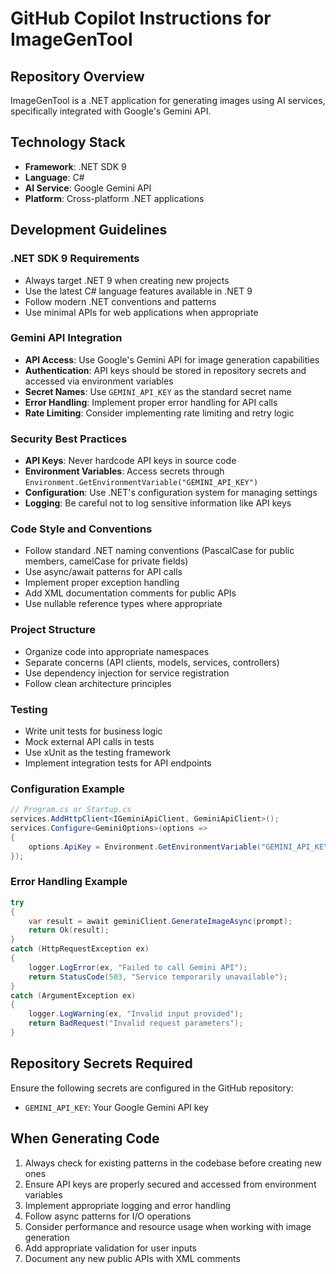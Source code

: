 # GitHub Copilot Instructions for ImageGenTool

## Repository Overview

ImageGenTool is a .NET application for generating images using AI services, specifically integrated with Google's Gemini API.

## Technology Stack

- **Framework**: .NET SDK 9
- **Language**: C#
- **AI Service**: Google Gemini API
- **Platform**: Cross-platform .NET applications

## Development Guidelines

### .NET SDK 9 Requirements

- Always target .NET 9 when creating new projects
- Use the latest C# language features available in .NET 9
- Follow modern .NET conventions and patterns
- Use minimal APIs for web applications when appropriate

### Gemini API Integration

- **API Access**: Use Google's Gemini API for image generation capabilities
- **Authentication**: API keys should be stored in repository secrets and accessed via environment variables
- **Secret Names**: Use `GEMINI_API_KEY` as the standard secret name
- **Error Handling**: Implement proper error handling for API calls
- **Rate Limiting**: Consider implementing rate limiting and retry logic

### Security Best Practices

- **API Keys**: Never hardcode API keys in source code
- **Environment Variables**: Access secrets through `Environment.GetEnvironmentVariable("GEMINI_API_KEY")`
- **Configuration**: Use .NET's configuration system for managing settings
- **Logging**: Be careful not to log sensitive information like API keys

### Code Style and Conventions

- Follow standard .NET naming conventions (PascalCase for public members, camelCase for private fields)
- Use async/await patterns for API calls
- Implement proper exception handling
- Add XML documentation comments for public APIs
- Use nullable reference types where appropriate

### Project Structure

- Organize code into appropriate namespaces
- Separate concerns (API clients, models, services, controllers)
- Use dependency injection for service registration
- Follow clean architecture principles

### Testing

- Write unit tests for business logic
- Mock external API calls in tests
- Use xUnit as the testing framework
- Implement integration tests for API endpoints

### Configuration Example

```csharp
// Program.cs or Startup.cs
services.AddHttpClient<IGeminiApiClient, GeminiApiClient>();
services.Configure<GeminiOptions>(options =>
{
    options.ApiKey = Environment.GetEnvironmentVariable("GEMINI_API_KEY");
});
```

### Error Handling Example

```csharp
try
{
    var result = await geminiClient.GenerateImageAsync(prompt);
    return Ok(result);
}
catch (HttpRequestException ex)
{
    logger.LogError(ex, "Failed to call Gemini API");
    return StatusCode(503, "Service temporarily unavailable");
}
catch (ArgumentException ex)
{
    logger.LogWarning(ex, "Invalid input provided");
    return BadRequest("Invalid request parameters");
}
```

## Repository Secrets Required

Ensure the following secrets are configured in the GitHub repository:
- `GEMINI_API_KEY`: Your Google Gemini API key

## When Generating Code

1. Always check for existing patterns in the codebase before creating new ones
2. Ensure API keys are properly secured and accessed from environment variables
3. Implement appropriate logging and error handling
4. Follow async patterns for I/O operations
5. Consider performance and resource usage when working with image generation
6. Add appropriate validation for user inputs
7. Document any new public APIs with XML comments
